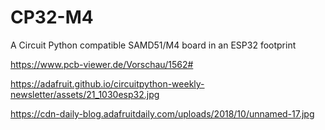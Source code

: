 # CP32-M4
A Circuit Python compatible SAMD51/M4 board in an ESP32 footprint  
  
https://www.pcb-viewer.de/Vorschau/1562#  
  
https://adafruit.github.io/circuitpython-weekly-newsletter/assets/21_1030esp32.jpg  

https://cdn-daily-blog.adafruitdaily.com/uploads/2018/10/unnamed-17.jpg
